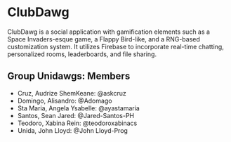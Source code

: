 # ClubDawg

ClubDawg is a social application with gamification elements such as a Space Invaders-esque game, a Flappy Bird-like, and a RNG-based customization system. It utilizes Firebase to incorporate real-time chatting, personalized rooms, leaderboards, and file sharing.

## Group Unidawgs: Members

- Cruz, Audrize ShemKeane: @askcruz
- Domingo, Alisandro: @Adomago
- Sta Maria, Angela Ysabelle: @ayastamaria
- Santos, Sean Jared: @Jared-Santos-PH
- Teodoro, Xabina Rein: @teodoroxabinacs
- Unida, John Lloyd: @John Lloyd-Prog
